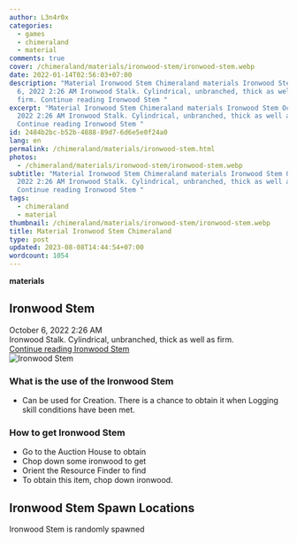 ```yaml
---
author: L3n4r0x
categories:
  - games
  - chimeraland
  - material
comments: true
cover: /chimeraland/materials/ironwood-stem/ironwood-stem.webp
date: 2022-01-14T02:56:03+07:00
description: "Material Ironwood Stem Chimeraland materials Ironwood Stem October
  6, 2022 2:26 AM Ironwood Stalk. Cylindrical, unbranched, thick as well as
  firm. Continue reading Ironwood Stem "
excerpt: "Material Ironwood Stem Chimeraland materials Ironwood Stem October 6,
  2022 2:26 AM Ironwood Stalk. Cylindrical, unbranched, thick as well as firm.
  Continue reading Ironwood Stem "
id: 2484b2bc-b52b-4888-89d7-6d6e5e0f24a0
lang: en
permalink: /chimeraland/materials/ironwood-stem.html
photos:
  - /chimeraland/materials/ironwood-stem/ironwood-stem.webp
subtitle: "Material Ironwood Stem Chimeraland materials Ironwood Stem October 6,
  2022 2:26 AM Ironwood Stalk. Cylindrical, unbranched, thick as well as firm.
  Continue reading Ironwood Stem "
tags:
  - chimeraland
  - material
thumbnail: /chimeraland/materials/ironwood-stem/ironwood-stem.webp
title: Material Ironwood Stem Chimeraland
type: post
updated: 2023-08-08T14:44:54+07:00
wordcount: 1054
---
```


<link
  rel="stylesheet"
  href="https://rawcdn.githack.com/dimaslanjaka/Web-Manajemen/870a349/css/bootstrap-5-3-0-alpha3-wrapper.css"
/>
<section id="bootstrap-wrapper">
  <div data-bs-theme="dark">
    <div
      class="row g-0 border rounded overflow-hidden flex-md-row mb-4 shadow-sm position-relative bg-dark text-light"
    >
      <div class="col p-4 d-flex flex-column position-static">
        <strong class="d-inline-block mb-2 text-success">materials</strong>
        <h2 class="mb-0">Ironwood Stem</h2>
        <div class="mb-1 text-muted">October 6, 2022 2:26 AM</div>
        <div class="mb-2 border p-1">
          Ironwood Stalk. Cylindrical, unbranched, thick as well as firm.
        </div>
        <a
          href="/chimeraland/materials/ironwood-stem.html"
          class="stretched-link d-none text-primary"
          >Continue reading Ironwood Stem</a
        >
      </div>
      <div class="col-auto d-none d-md-block d-lg-block">
        <img
          src="https://www.webmanajemen.com/chimeraland/materials/ironwood-stem/ironwood-stem.webp"
          alt="Ironwood Stem"
        />
      </div>
    </div>
    <div class="row">
      <div class="col-lg-6 col-12 mb-2">
        <div class="card">
          <div class="card-body">
            <h3 class="card-title">What is the use of the Ironwood Stem</h3>
            <div class="card-text">
              <ul>
                <li>
                  Can be used for Creation. There is a chance to obtain it when
                  Logging skill conditions have been met.
                </li>
              </ul>
            </div>
          </div>
        </div>
      </div>
      <div class="col-lg-6 col-12 mb-2">
        <div class="card">
          <div class="card-body">
            <h3 class="card-title">How to get Ironwood Stem</h3>
            <div class="card-text">
              <ul>
                <li>Go to the Auction House to obtain</li>
                <li>Chop down some ironwood to get</li>
                <li>Orient the Resource Finder to find</li>
                <li>To obtain this item, chop down ironwood.</li>
              </ul>
            </div>
          </div>
        </div>
      </div>
      <div class="col-12 mb-2">
        <h2>Ironwood Stem Spawn Locations</h2>
        <p>Ironwood Stem is randomly spawned</p>
      </div>
    </div>
  </div>
</section>